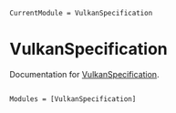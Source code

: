 ```@meta
CurrentModule = VulkanSpecification
```

# VulkanSpecification

Documentation for [VulkanSpecification](https://github.com/serenity4/VulkanSpecification.jl).

```@index
```

```@autodocs
Modules = [VulkanSpecification]
```
